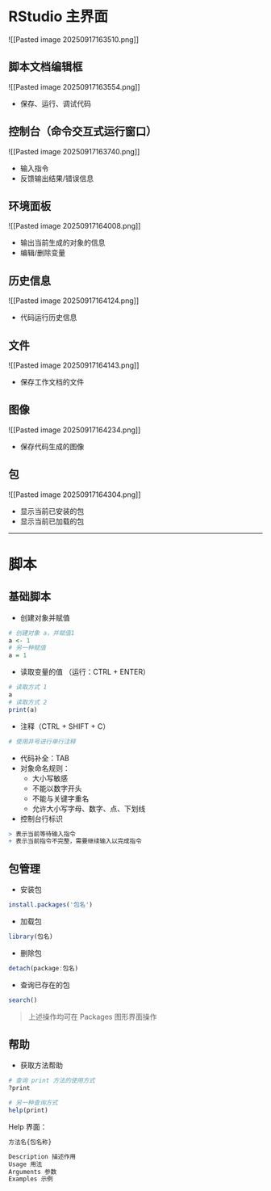 # RStudio 主界面
![[Pasted image 20250917163510.png]]
## 脚本文档编辑框
![[Pasted image 20250917163554.png]]
- 保存、运行、调试代码
## 控制台（命令交互式运行窗口）
 ![[Pasted image 20250917163740.png]]
 - 输入指令
 - 反馈输出结果/错误信息
## 环境面板
![[Pasted image 20250917164008.png]]
- 输出当前生成的对象的信息
- 编辑/删除变量
## 历史信息
![[Pasted image 20250917164124.png]]
- 代码运行历史信息
## 文件
 ![[Pasted image 20250917164143.png]]
 - 保存工作文档的文件
## 图像
![[Pasted image 20250917164234.png]]
- 保存代码生成的图像
## 包
![[Pasted image 20250917164304.png]]
- 显示当前已安装的包
- 显示当前已加载的包
---
# 脚本
## 基础脚本
- 创建对象并赋值
```R
# 创建对象 a，并赋值1
a <- 1
# 另一种赋值
a = 1
```
- 读取变量的值 （运行：CTRL + ENTER）
```R
# 读取方式 1
a
# 读取方式 2
print(a)
```
- 注释（CTRL + SHIFT + C）
```R
# 使用井号进行单行注释
```
- 代码补全：TAB
- 对象命名规则：
	- 大小写敏感
	- 不能以数字开头
	- 不能与关键字重名
	- 允许大小写字母、数字、点、下划线
- 控制台行标识
```R
> 表示当前等待输入指令
+ 表示当前指令不完整，需要继续输入以完成指令
```
## 包管理
- 安装包
```R
install.packages('包名')
```
- 加载包
```R
library(包名)
```
- 删除包
```R
detach(package:包名)
```
- 查询已存在的包
```R
search()
```
>  上述操作均可在 Packages 图形界面操作
## 帮助
- 获取方法帮助
```R
# 查询 print 方法的使用方式
?print

# 另一种查询方式
help(print)
```
Help 界面：
```txt
方法名{包名称}

Description 描述作用
Usage 用法
Arguments 参数
Examples 示例
```